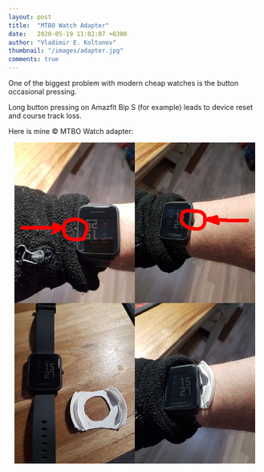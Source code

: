 ```yaml
---
layout: post
title:  "MTBO Watch Adapter"
date:   2020-05-19 11:02:07 +0300
author: "Vladimir E. Koltunov"
thumbnail: "/images/adapter.jpg"
comments: true
---
```

One of the biggest problem with modern cheap watches is the button occasional pressing.

Long button pressing on Amazfit Bip S (for example) leads to device reset and course track loss.

Here is mine &copy; MTBO Watch adapter:

<p align="center"><img src="/images/adapter.jpg" style="width: 480px" align="center" /></p>

